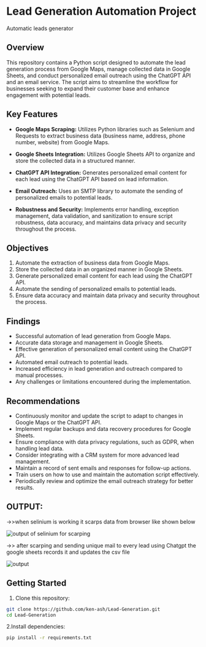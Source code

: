 # Lead Generation Automation Project
Automatic leads generator
## Overview

This repository contains a Python script designed to automate the lead generation process from Google Maps, manage collected data in Google Sheets, and conduct personalized email outreach using the ChatGPT API and an email service. The script aims to streamline the workflow for businesses seeking to expand their customer base and enhance engagement with potential leads.

## Key Features

- **Google Maps Scraping:** Utilizes Python libraries such as Selenium and Requests to extract business data (business name, address, phone number, website) from Google Maps.

- **Google Sheets Integration:** Utilizes Google Sheets API to organize and store the collected data in a structured manner.

- **ChatGPT API Integration:** Generates personalized email content for each lead using the ChatGPT API based on lead information.

- **Email Outreach:** Uses an SMTP library to automate the sending of personalized emails to potential leads.

- **Robustness and Security:** Implements error handling, exception management, data validation, and sanitization to ensure script robustness, data accuracy, and maintains data privacy and security throughout the process.

## Objectives

1. Automate the extraction of business data from Google Maps.
2. Store the collected data in an organized manner in Google Sheets.
3. Generate personalized email content for each lead using the ChatGPT API.
4. Automate the sending of personalized emails to potential leads.
5. Ensure data accuracy and maintain data privacy and security throughout the process.

## Findings

- Successful automation of lead generation from Google Maps.
- Accurate data storage and management in Google Sheets.
- Effective generation of personalized email content using the ChatGPT API.
- Automated email outreach to potential leads.
- Increased efficiency in lead generation and outreach compared to manual processes.
- Any challenges or limitations encountered during the implementation.

## Recommendations

- Continuously monitor and update the script to adapt to changes in Google Maps or the ChatGPT API.
- Implement regular backups and data recovery procedures for Google Sheets.
- Ensure compliance with data privacy regulations, such as GDPR, when handling lead data.
- Consider integrating with a CRM system for more advanced lead management.
- Maintain a record of sent emails and responses for follow-up actions.
- Train users on how to use and maintain the automation script effectively.
- Periodically review and optimize the email outreach strategy for better results.

## OUTPUT:
->>when selinium is working it scarps data from browser like shown below


![output of selinium for scarping ](https://github.com/ken-ash/Leads-generator/assets/112432007/ff7cec80-6237-431c-84ad-81d5c573ecb3)


->> after scarping and sending unique mail to every lead using Chatgpt the google sheets records it and updates the csv file 


![output](https://github.com/ken-ash/Leads-generator/assets/112432007/3e34fcf4-9abd-42ae-b2d9-f67653aca6e8)

## Getting Started

1. Clone this repository:
```bash
git clone https://github.com/ken-ash/Lead-Generation.git
cd Lead-Generation

```
2.Install dependencies:
```bash
pip install -r requirements.txt
```





